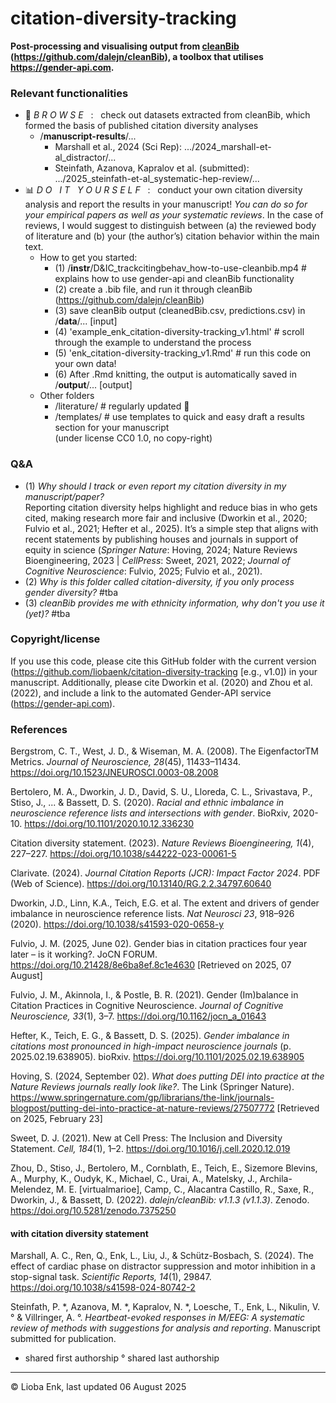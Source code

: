 # citation-diversity-tracking
**Post-processing and visualising output from <ins>cleanBib</ins> (https://github.com/dalejn/cleanBib), a toolbox that utilises https://gender-api.com.**

### Relevant functionalities

+ :eyes: *B R O W S E* &nbsp; : &nbsp; check out datasets extracted from cleanBib, which formed the basis of published citation diversity analyses
  + /**manuscript-results**/...
    + Marshall et al., 2024 (Sci Rep): .../2024_marshall-et-al_distractor/...
    + Steinfath, Azanova, Kapralov et al. (submitted): .../2025_steinfath-et-al_systematic-hep-review/...
+ :bar_chart: *D O &nbsp; I T &nbsp; Y O U R S E L F* &nbsp; : &nbsp; conduct your own citation diversity analysis and report the results in your manuscript! *You can do so for your empirical papers as well as your systematic reviews*. In the case of reviews, I would suggest to distinguish between (a) the reviewed body of literature and (b) your (the author’s) citation behavior within the main text.
  + How to get you started:
    + (1) /**instr**/D&IC_trackcitingbehav_how-to-use-cleanbib.mp4 # explains how to use gender-api and cleanBib functionality
    + (2) create a .bib file, and run it through cleanBib (https://github.com/dalejn/cleanBib)
    + (3) save cleanBib output (cleanedBib.csv, predictions.csv) in /**data**/... [input]
    + (4) 'example_enk_citation-diversity-tracking_v1.html' # scroll through the example to understand the process
    + (5) 'enk_citation-diversity-tracking_v1.Rmd' # run this code on your own data!
    + (6) After .Rmd knitting, the output is automatically saved in /**output**/... [output]
  + Other folders
    + /literature/ # regularly updated :butterfly:
    + /templates/ # use templates to quick and easy draft a results section for your manuscript <br />(under license CC0 1.0, no copy-right)
 
### Q&A

+ (1) *Why should I track or even report my citation diversity in my manuscript/paper?* <br />Reporting citation diversity helps highlight and reduce bias in who gets cited, making research more fair and inclusive (Dworkin et al., 2020; Fulvio et al., 2021; Hefter et al., 2025). It’s a simple step that aligns with recent statements by publishing houses and journals in support of equity in science (*Springer Nature*: Hoving, 2024; Nature Reviews Bioengineering, 2023 | *CellPress*: Sweet, 2021, 2022; *Journal of Cognitive Neuroscience*: Fulvio, 2025; Fulvio et al., 2021).
+ (2) *Why is this folder called citation-diversity, if you only process gender diversity?* #tba
+ (3) *cleanBib provides me with ethnicity information, why don't you use it (yet)?* #tba

### Copyright/license

If you use this code, please cite this GitHub folder with the current version (https://github.com/liobaenk/citation-diversity-tracking [e.g., v1.0]) in your manuscript. Additionally, please cite Dworkin et al. (2020) and Zhou et al. (2022), and include a link to the automated Gender-API service (https://gender-api.com).

### References

Bergstrom, C. T., West, J. D., & Wiseman, M. A. (2008). The EigenfactorTM Metrics. *Journal of Neuroscience, 28*(45), 11433–11434. https://doi.org/10.1523/JNEUROSCI.0003-08.2008 

Bertolero, M. A., Dworkin, J. D., David, S. U., Lloreda, C. L., Srivastava, P., Stiso, J., ... & Bassett, D. S. (2020). *Racial and ethnic imbalance in neuroscience reference lists and intersections with gender*. BioRxiv, 2020-10. https://doi.org/10.1101/2020.10.12.336230

Citation diversity statement. (2023). *Nature Reviews Bioengineering, 1*(4), 227–227. https://doi.org/10.1038/s44222-023-00061-5

Clarivate. (2024). *Journal Citation Reports (JCR): Impact Factor 2024*. PDF (Web of Science). https://doi.org/10.13140/RG.2.2.34797.60640

Dworkin, J.D., Linn, K.A., Teich, E.G. et al. The extent and drivers of gender imbalance in neuroscience reference lists. *Nat Neurosci 23*, 918–926 (2020). https://doi.org/10.1038/s41593-020-0658-y

Fulvio, J. M. (2025, June 02). Gender bias in citation practices four year later – is it working?. JoCN FORUM. https://doi.org/10.21428/8e6ba8ef.8c1e4630 [Retrieved on 2025, 07 August]

Fulvio, J. M., Akinnola, I., & Postle, B. R. (2021). Gender (Im)balance in Citation Practices in Cognitive Neuroscience. *Journal of Cognitive Neuroscience, 33*(1), 3–7. https://doi.org/10.1162/jocn_a_01643 

Hefter, K., Teich, E. G., & Bassett, D. S. (2025). *Gender imbalance in citations most pronounced in high-impact neuroscience journals* (p. 2025.02.19.638905). bioRxiv. https://doi.org/10.1101/2025.02.19.638905

Hoving, S. (2024, September 02). *What does putting DEI into practice at the Nature Reviews journals really look like?*. The Link (Springer Nature). https://www.springernature.com/gp/librarians/the-link/journals-blogpost/putting-dei-into-practice-at-nature-reviews/27507772 [Retrieved on 2025, February 23]

Sweet, D. J. (2021). New at Cell Press: The Inclusion and Diversity Statement. *Cell, 184*(1), 1–2. https://doi.org/10.1016/j.cell.2020.12.019

Zhou, D., Stiso, J., Bertolero, M., Cornblath, E., Teich, E., Sizemore Blevins, A., Murphy, K., Oudyk, K., Michael, C., Urai, A., Matelsky, J., Archila-Melendez, M. E. [virtualmarioe], Camp, C., Alacantra Castillo, R., Saxe, R., Dworkin, J., & Bassett, D. (2022). *dalejn/cleanBib: v1.1.3 (v1.1.3)*. Zenodo. https://doi.org/10.5281/zenodo.7375250

#### with citation diversity statement

Marshall, A. C., Ren, Q., Enk, L., Liu, J., & Schütz-Bosbach, S. (2024). The effect of cardiac phase on distractor suppression and motor inhibition in a stop-signal task. *Scientific Reports, 14*(1), 29847. https://doi.org/10.1038/s41598-024-80742-2

Steinfath, P. &ast;, Azanova, M. &ast;, Kapralov, N. &ast;, Loesche, T., Enk, L., Nikulin, V. ° & Villringer, A. °. *Heartbeat-evoked responses in M/EEG: A systematic review of methods with suggestions for analysis and reporting*. Manuscript submitted for publication.

* shared first authorship ° shared last authorship

---

&copy; Lioba Enk, last updated 06 August 2025
